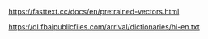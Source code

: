 https://fasttext.cc/docs/en/pretrained-vectors.html

https://dl.fbaipublicfiles.com/arrival/dictionaries/hi-en.txt